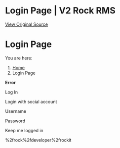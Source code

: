 # Login Page | V2 Rock RMS
[View Original Source](https://community.rockrms.com/rock/developer/rockit)

    

Login Page
==========

You are here:

1.  [Home](/Home)
2.  Login Page

**Error**

Log In

Login with social account

[](javascript:__doPostBack('ctl00$main$ctl06$ctl01$ctl00$lbFacebookLogin',''))

Username

Password

Keep me logged in

  

%2frock%2fdeveloper%2frockit